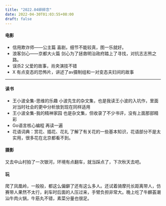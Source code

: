 ```yaml
---
title: "2022.04碎碎念"
date: 2022-04-30T01:03:55+08:00
draft: false
---
```


#### 电影
* 信用欺诈师——公主篇
喜剧，细节不能较真，图一乐就好。
* 浪客剑心——京都大火篇
剑心为了拯救明治政府踏上了寻找，对抗志志熊之路。
* 误杀2
父爱的故事，肖央演技不错
* X
有点变态的恐怖片，讲述了av摄制组和一对变态夫妇间的故事
<!--more-->
---------------------------------------------------

#### 读书
* 王小波全集-思维的乐趣
小波先生的杂文集，也是我读王小波的入坑作，里面对当时社会的更中分析放到现在同样适用
* 王小波全集-我的精神家园
也是杂文集，但收录了不少书评，没有上面那部精彩
* Go语言核心编程
再读一遍
* 花语词典：赏花、插花、花礼
了解了有关花的一些基本知识，花语部分不是太实用，很多花在北京都看不到。

#### 摄影
又去中山村拍了一次银河，环境有点翻车，就当踩点了，下次秋天去吧。

#### 玩
爬了凤凰岭，一般般，都这么偏僻了还有这么多人。还试着骑摩托长距离带人，仿赛带人果然不太行，刹车时后面的人压过来，手臂负担非常大。晚上吃了牛麒荟潮汕牛肉火锅，牛筋丸不错，素菜分量也很足。

#### 